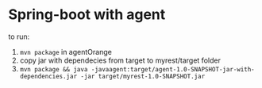 Spring-boot with agent
====

to run:

1. `mvn package` in agentOrange
2. copy jar with dependecies from target to myrest/target folder
3. `mvn package && java -javaagent:target/agent-1.0-SNAPSHOT-jar-with-dependencies.jar -jar target/myrest-1.0-SNAPSHOT.jar`